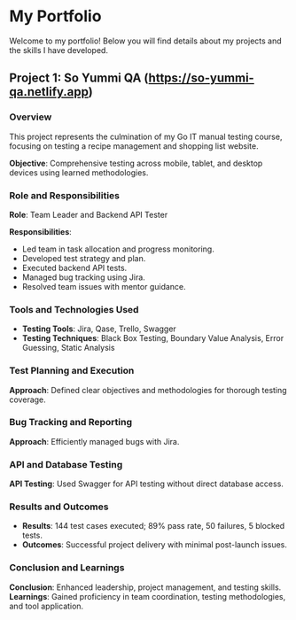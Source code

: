 # My Portfolio

Welcome to my portfolio! Below you will find details about my projects and the skills I have developed.

## Project 1: So Yummi QA (https://so-yummi-qa.netlify.app)

### Overview
This project represents the culmination of my Go IT manual testing course, focusing on testing a recipe management and shopping list website.

**Objective**: Comprehensive testing across mobile, tablet, and desktop devices using learned methodologies.

### Role and Responsibilities
**Role**: Team Leader and Backend API Tester

**Responsibilities**:
- Led team in task allocation and progress monitoring.
- Developed test strategy and plan.
- Executed backend API tests.
- Managed bug tracking using Jira.
- Resolved team issues with mentor guidance.

### Tools and Technologies Used
- **Testing Tools**: Jira, Qase, Trello, Swagger
- **Testing Techniques**: Black Box Testing, Boundary Value Analysis, Error Guessing, Static Analysis

### Test Planning and Execution
**Approach**: Defined clear objectives and methodologies for thorough testing coverage.

### Bug Tracking and Reporting
**Approach**: Efficiently managed bugs with Jira.

### API and Database Testing
**API Testing**: Used Swagger for API testing without direct database access.

### Results and Outcomes
- **Results**: 144 test cases executed; 89% pass rate, 50 failures, 5 blocked tests.
- **Outcomes**: Successful project delivery with minimal post-launch issues.

### Conclusion and Learnings
**Conclusion**: Enhanced leadership, project management, and testing skills.
**Learnings**: Gained proficiency in team coordination, testing methodologies, and tool application.

